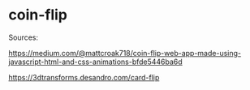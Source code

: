# coin-flip

Sources:

https://medium.com/@mattcroak718/coin-flip-web-app-made-using-javascript-html-and-css-animations-bfde5446ba6d

https://3dtransforms.desandro.com/card-flip



